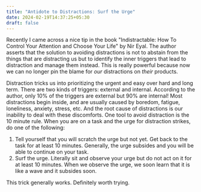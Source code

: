 ```yaml
---
title: "Antidote to Distractions: Surf the Urge"
date: 2024-02-19T14:37:25+05:30
draft: false
---
```


Recently I came across a nice tip in the book "Indistractable: How To
Control Your Attention and Choose Your Life" by Nir Eyal.  The author
asserts that the solution to avoiding distractions is not to abstain from
the things that are distracting us but to identify the inner triggers that
lead to distraction and manage them instead. This is really powerful
because now we can no longer pin the blame for *our* distractions on
*their* products.

Distraction tricks us into prioritizing the urgent and easy over hard and
long term.  There are two kinds of triggers: external and internal.
According to the author, only 10% of the triggers are external but 90% are
internal!  Most distractions begin inside, and are usually caused by
boredom, fatigue, loneliness, anxiety, stress, etc.  And the root cause of
distractions is our inability to deal with these discomforts.  One tool to
avoid distraction is the 10 minute rule.  When you are on a task and the
urge for distraction strikes, do one of the following:
1. Tell yourself that you will scratch the urge but not yet. Get back to
   the task for at least 10 minutes. Generally, the urge subsides and you
   will be able to continue on your task.
2. Surf the urge. Literally sit and observe your urge but do not act on it
   for at least 10 minutes. When we observe the urge, we soon learn that it
   is like a wave and it subsides soon.

This trick generally works. Definitely worth trying.


